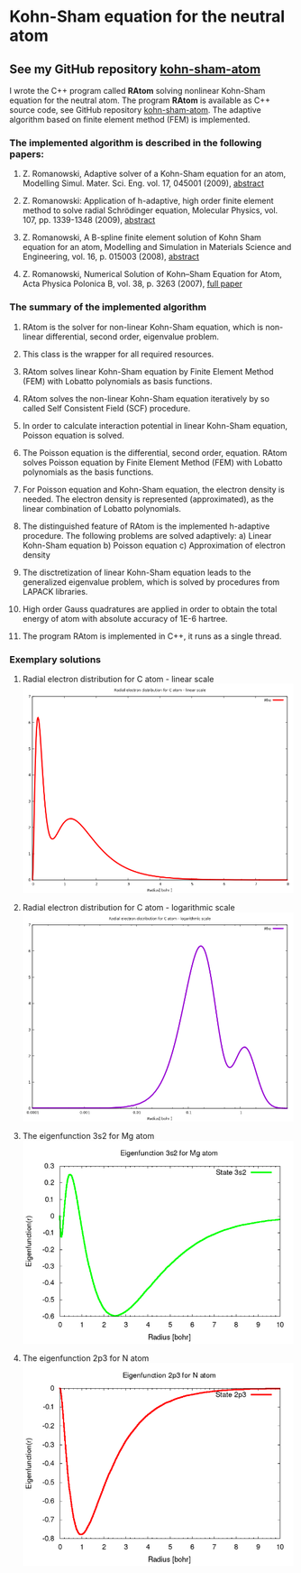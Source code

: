 # Kohn-Sham equation for the neutral atom

## See my GitHub repository [kohn-sham-atom](https://github.com/romz-pl/kohn-sham-atom)

I wrote the C++ program called **RAtom** solving nonlinear Kohn-Sham equation for the neutral atom. The program **RAtom** is available as C++ source code, see GitHub repository [kohn-sham-atom](https://github.com/romz-pl/kohn-sham-atom). The adaptive algorithm based on finite element method (FEM) is implemented.
### The implemented algorithm is described in the following papers:

1. Z. Romanowski, Adaptive solver of a Kohn-Sham equation for an atom, Modelling Simul. Mater. Sci. Eng. vol. 17, 045001 (2009), [abstract](https://iopscience.iop.org/article/10.1088/0965-0393/17/4/045001/meta)

2. Z. Romanowski: Application of h-adaptive, high order finite element method to solve radial Schrödinger equation, Molecular Physics, vol. 107, pp. 1339-1348 (2009), [abstract](https://www.tandfonline.com/doi/abs/10.1080/00268970902873554)

3. Z. Romanowski, A B-spline finite element solution of Kohn Sham equation for an atom, Modelling and Simulation in Materials Science and Engineering, vol. 16, p. 015003 (2008), [abstract](http://iopscience.iop.org/article/10.1088/0965-0393/16/1/015003/meta)

4. Z. Romanowski, Numerical Solution of Kohn–Sham Equation for Atom, Acta Physica Polonica B, vol. 38, p. 3263 (2007), [full paper](http://www.actaphys.uj.edu.pl/fulltext?series=Reg&vol=38&page=3263)

### The summary of the implemented algorithm

1. RAtom is the solver for non-linear Kohn-Sham equation, which is non-linear differential, second order, eigenvalue problem.

2. This class is the wrapper for all required resources.

3. RAtom solves linear Kohn-Sham equation by Finite Element Method (FEM) with Lobatto polynomials as basis functions.

4. RAtom solves the non-linear Kohn-Sham equation iteratively by so called Self Consistent Field (SCF) procedure.

5. In order to calculate interaction potential in linear Kohn-Sham equation, Poisson equation is solved.

6. The Poisson equation is the differential, second order, equation. RAtom solves Poisson equation by Finite Element Method (FEM) with Lobatto polynomials as the basis functions.

7. For Poisson equation and Kohn-Sham equation, the electron density is needed. The electron density is represented (approximated), as the linear combination of Lobatto polynomials.

8. The distinguished feature of RAtom is the implemented h-adaptive procedure. The following problems are solved adaptively: a) Linear Kohn-Sham equation b) Poisson equation c) Approximation of electron density

9. The disctretization of linear Kohn-Sham equation leads to the generalized eigenvalue problem, which is solved by procedures from LAPACK libraries.

10. High order Gauss quadratures are applied in order to obtain the total energy of atom with absolute accuracy of 1E-6 hartree.

11. The program RAtom is implemented in C++, it runs as a single thread.

### Exemplary solutions

1. Radial electron distribution for C atom - linear scale
![Radial electron distribution for C atom - linear scale](./fig1.png)


2. Radial electron distribution for C atom - logarithmic scale
![Radial electron distribution for C atom - logarithmic scale](./fig2.png)

3. The eigenfunction 3s2 for Mg atom
![The eigenfunction 3s2 for Mg atom](./fig3.png)

4. The eigenfunction 2p3 for N atom
![The eigenfunction 2p3 for N atom](./fig4.png)


